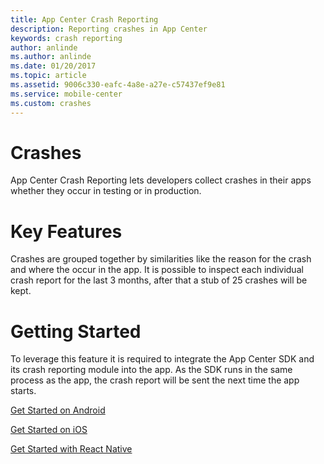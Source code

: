 ```yaml
---
title: App Center Crash Reporting
description: Reporting crashes in App Center
keywords: crash reporting
author: anlinde
ms.author: anlinde
ms.date: 01/20/2017
ms.topic: article
ms.assetid: 9006c330-eafc-4a8e-a27e-c57437ef9e81
ms.service: mobile-center
ms.custom: crashes
---
```


# Crashes

App Center Crash Reporting lets developers collect crashes in their apps whether they occur in testing or in production.

# Key Features

Crashes are grouped together by similarities like the reason for the crash and where the occur in the app. It is possible to inspect each individual crash report for the last 3 months, after that a stub of 25 crashes will be kept.



# Getting Started
To leverage this feature it is required to integrate the App Center SDK and its crash reporting module into the app. As the SDK runs in the same process as the app, the crash report will be sent the next time the app starts.

[Get Started on Android](~/crashes/android.md)

[Get Started on iOS](~/crashes/ios.md)

[Get Started with React Native](~/crashes/react-native.md)
